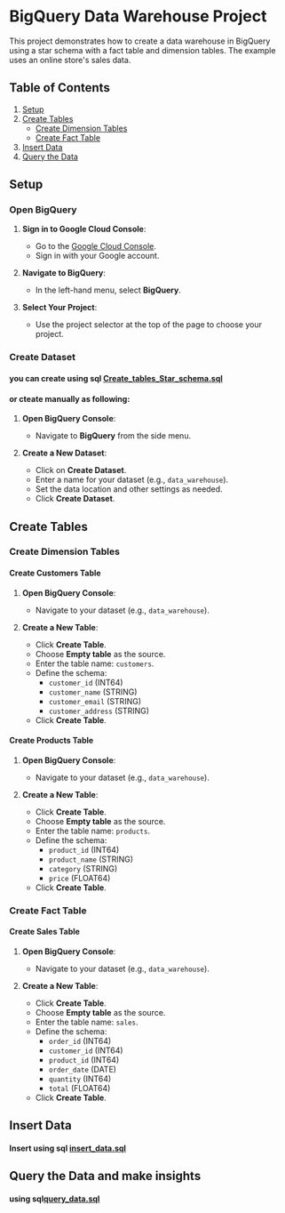 # BigQuery Data Warehouse Project

This project demonstrates how to create a data warehouse in BigQuery using a star schema with a fact table and dimension tables. The example uses an online store's sales data.

## Table of Contents
1. [Setup](#setup)
2. [Create Tables](#create-tables)
   - [Create Dimension Tables](#create-dimension-tables)
   - [Create Fact Table](#create-fact-table)
3. [Insert Data](#insert-data)
4. [Query the Data](#query-the-data)


## Setup

### Open BigQuery
1. **Sign in to Google Cloud Console**:
   - Go to the [Google Cloud Console](https://console.cloud.google.com/).
   - Sign in with your Google account.

2. **Navigate to BigQuery**:
   - In the left-hand menu, select **BigQuery**.

3. **Select Your Project**:
   - Use the project selector at the top of the page to choose your project.

### Create Dataset
#### you can create using sql [Create_tables_Star_schema.sql](https://github.com/amgad-div/BigQuary_Data-Warehouse_ex/blob/main/Create_tables_Star_schema.sql)
#### or cteate manually as following: 
1. **Open BigQuery Console**:
   - Navigate to **BigQuery** from the side menu.

2. **Create a New Dataset**:
   - Click on **Create Dataset**.
   - Enter a name for your dataset (e.g., `data_warehouse`).
   - Set the data location and other settings as needed.
   - Click **Create Dataset**.
## Create Tables

### Create Dimension Tables

#### Create Customers Table
1. **Open BigQuery Console**:
   - Navigate to your dataset (e.g., `data_warehouse`).
  

2. **Create a New Table**:
   - Click **Create Table**.
   - Choose **Empty table** as the source.
   - Enter the table name: `customers`.
   - Define the schema:
     - `customer_id` (INT64)
     - `customer_name` (STRING)
     - `customer_email` (STRING)
     - `customer_address` (STRING)
   - Click **Create Table**.

#### Create Products Table
1. **Open BigQuery Console**:
   - Navigate to your dataset (e.g., `data_warehouse`).

2. **Create a New Table**:
   - Click **Create Table**.
   - Choose **Empty table** as the source.
   - Enter the table name: `products`.
   - Define the schema:
     - `product_id` (INT64)
     - `product_name` (STRING)
     - `category` (STRING)
     - `price` (FLOAT64)
   - Click **Create Table**.

### Create Fact Table

#### Create Sales Table
1. **Open BigQuery Console**:
   - Navigate to your dataset (e.g., `data_warehouse`).

2. **Create a New Table**:
   - Click **Create Table**.
   - Choose **Empty table** as the source.
   - Enter the table name: `sales`.
   - Define the schema:
     - `order_id` (INT64)
     - `customer_id` (INT64)
     - `product_id` (INT64)
     - `order_date` (DATE)
     - `quantity` (INT64)
     - `total` (FLOAT64)
   - Click **Create Table**.

## Insert Data
#### Insert using sql [insert_data.sql](https://github.com/amgad-div/BigQuary_Data-Warehouse_ex/blob/main/insert_data.sql)


## Query the Data and make insights
#### using sql[query_data.sql](https://github.com/amgad-div/BigQuary_Data-Warehouse_ex/blob/main/query_data.sql)


